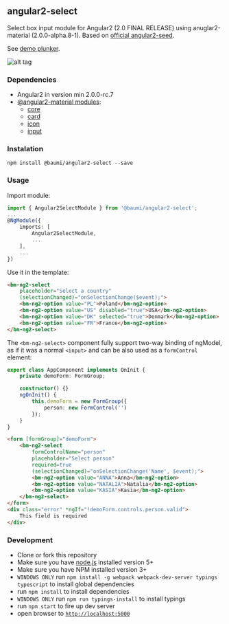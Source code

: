 ## angular2-select

Select box input module for Angular2 (2.0 FINAL RELEASE) using anuglar2-material (2.0.0-alpha.8-1). Based on [official angular2-seed](https://github.com/angular/angular2-seed).

See [demo plunker](https://embed.plnkr.co/uIMv76/).

![alt tag](https://s12.postimg.org/abgma5619/baumi_angular2_select.png)

### Dependencies

- Angular2 in version min 2.0.0-rc.7
- [@angular2-material modules](https://www.npmjs.com/~angular2-material):
    - [core](https://www.npmjs.com/package/@angular2-material/core)
    - [card](https://www.npmjs.com/package/@angular2-material/card)
    - [icon](https://www.npmjs.com/package/@angular2-material/icon)
    - [input](https://www.npmjs.com/package/@angular2-material/input)

### Instalation

    npm install @baumi/angular2-select --save

### Usage

Import module:

```ts
import { Angular2SelectModule } from '@baumi/angular2-select';
...
@NgModule({
    imports: [
        Angular2SelectModule,
        ...
    ],
    ...
})
```

Use it in the template:

```html
<bm-ng2-select
    placeholder="Select a country"
    (selectionChanged)="onSelectionChange($event);">
    <bm-ng2-option value="PL">Poland</bm-ng2-option>
    <bm-ng2-option value="US" disabled="true">USA</bm-ng2-option>
    <bm-ng2-option value="DK" selected="true">Denmark</bm-ng2-option>
    <bm-ng2-option value="FR">France</bm-ng2-option>
</bm-ng2-select>
```

The ```<bm-ng2-select>``` component fully support two-way binding of ngModel, as if it was a normal ```<input>``` and can be also used as a ```formControl``` element:

```ts
export class AppComponent implements OnInit {
    private demoForm: FormGroup;

    constructor() {}
    ngOnInit() {
        this.demoForm = new FormGroup({
            person: new FormControl('')
        });
    }
}
```

```html
<form [formGroup]="demoForm">
    <bm-ng2-select
        formControlName="person"
        placeholder="Select person"
        required=true
        (selectionChanged)="onSelectionChange('Name', $event);">
        <bm-ng2-option value="ANNA">Anna</bm-ng2-option>
        <bm-ng2-option value="NATALIA">Natalia</bm-ng2-option>
        <bm-ng2-option value="KASIA">Kasia</bm-ng2-option>
    </bm-ng2-select>
</form>
<div class="error" *ngIf="!demoForm.controls.person.valid">
    This field is required
</div>
```

### Development

- Clone or fork this repository
- Make sure you have [node.js](https://nodejs.org/) installed version 5+
- Make sure you have NPM installed version 3+
- `WINDOWS ONLY` run `npm install -g webpack webpack-dev-server typings typescript` to install global dependencies
- run `npm install` to install dependencies
- `WINDOWS ONLY` run `npm run typings-install` to install typings
- run `npm start` to fire up dev server
- open browser to [`http://localhost:5000`](http://localhost:5000)
